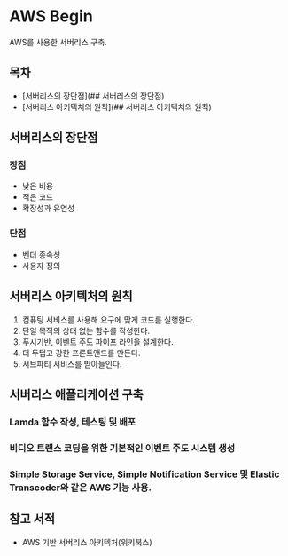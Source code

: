 # AWS Begin
AWS를 사용한 서버리스 구축.

## 목차
- [서버리스의 장단점](## 서버리스의 장단점)
- [서버리스 아키텍처의 원칙](## 서버리스 아키텍처의 원칙)

## 서버리스의 장단점
### 장점
- 낮은 비용
- 적은 코드
- 확장성과 유연성
### 단점
- 벤더 종속성
- 사용자 정의

## 서버리스 아키텍처의 원칙
1. 컴퓨팅 서비스를 사용해 요구에 맞게 코드를 실행한다.
2. 단일 목적의 상태 없는 함수를 작성한다.
3. 푸시기반, 이벤트 주도 파이프 라인을 설계한다.
4. 더 두텁고 강한 프론트앤드를 만든다.
5. 서브파티 서비스를 받아들인다.

## 서버리스 애플리케이션 구축
### Lamda 함수 작성, 테스팅 및 배포
### 비디오 트랜스 코딩을 위한 기본적인 이벤트 주도 시스템 생성
### Simple Storage Service, Simple Notification Service 및 Elastic Transcoder와 같은 AWS 기능 사용.

## 참고 서적
- AWS 기반 서버리스 아키텍처(위키북스)
